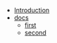 * [Introduction](README.md)
* [docs](docs/README.md)
  * [first](docs/first.md) 
  * [second](docs/second.md)